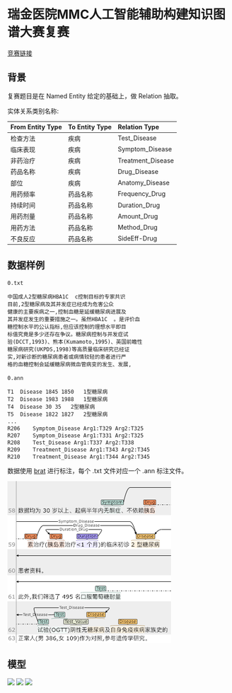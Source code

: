 # 瑞金医院MMC人工智能辅助构建知识图谱大赛复赛

[竞赛链接](https://tianchi.aliyun.com/competition/introduction.htm?raceId=231687)

## 背景

复赛题目是在 Named Entity 给定的基础上，做 Relation 抽取。


实体关系类别名称:

|From Entity Type|To Entity Type|Relation Type|
|:---|:---|:---|
|检查方法|疾病|Test_Disease|
|临床表现|疾病|Symptom_Disease|
|非药治疗|疾病|Treatment_Disease|
|药品名称|疾病|Drug_Disease|
|部位|疾病|Anatomy_Disease|
|用药频率|药品名称|Frequency_Drug|
|持续时间|药品名称|Duration_Drug|
|用药剂量|药品名称|Amount_Drug|
|用药方法|药品名称|Method_Drug|
|不良反应|药品名称|SideEff-Drug|

## 数据样例

`0.txt`

```
中国成人2型糖尿病HBA1C  c控制目标的专家共识
目前,2型糖尿病及其并发症已经成为危害公众
健康的主要疾病之一,控制血糖是延缓糖尿病进展及
其并发症发生的重要措施之一。虽然HBA1C  。是评价血
糖控制水平的公认指标,但应该控制的理想水平即目
标值究竟是多少还存在争议。糖尿病控制与并发症试
验(DCCT,1993)、熊本(Kumamoto,1995)、英国前瞻性
糖尿病研究(UKPDS,1998)等高质量临床研究已经证
实,对新诊断的糖尿病患者或病情较轻的患者进行严
格的血糖控制会延缓糖尿病微血管病变的发生、发展,
```

`0.ann`

```
T1	Disease 1845 1850	1型糖尿病
T2	Disease 1983 1988	1型糖尿病
T4	Disease 30 35	2型糖尿病
T5	Disease 1822 1827	2型糖尿病
...
R206	Symptom_Disease Arg1:T329 Arg2:T325
R207	Symptom_Disease Arg1:T331 Arg2:T325
R208	Test_Disease Arg1:T337 Arg2:T338
R209	Treatment_Disease Arg1:T343 Arg2:T345
R210	Treatment_Disease Arg1:T344 Arg2:T345
```

数据使用 [brat](http://brat.nlplab.org/) 进行标注，每个 .txt 文件对应一个 .ann 标注文件。

![](imgs/re_brat_preview.png)

## 模型

![](imgs/re_gen_train_samples.png)
![](imgs/re_gen_x_y.png)
![](imgs/re_network.png)

